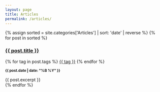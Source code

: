 ```yaml
---
layout: page
title: Articles
permalink: /articles/
---
```

{% assign sorted = site.categories['Articles'] | sort: 'date' | reverse  %}
{% for post in sorted %}
  <article>
    <h3>
      <a href="{{ site.baseurl }}{{ post.url }}">{{ post.title }}</a>
    </h3>
    <div class="tags">
      {% for tag in post.tags %}
        <a class="tag" href="/tags/{{ tag }}">{{ tag }}</a>
      {% endfor %}
    </div>
    <p class="date"><small><strong>{{ post.date | date: "%B %Y" }}</strong></small></p>
    {{ post.excerpt }}
  </article>
{% endfor %}

<!--
{% for category in site.categories %}
  <h4>{{ category[0] }}</h4>
  {% assign articles = category[1] %}
  {% for post in articles %}
  <a href="{{ post.url }}"> {{ post.title }} </a>
  {% endfor %}
{% endfor %}

{% for tag in site.tags %}
  <h4>On {{ tag[0] }}</h4>
  <ul>
    {% for post in tag[1] limit:5 %}
      <li>
        <a href="{{ post.url }}">{{ post.title }}</a>
        ({{ post.date |  date: "%B %Y" }})<br>
      </li>
    {% endfor %}
  </ul>
{% endfor %}

<h3> Tools </h3>
{% assign all_tools = [] %}
{% for post in site.posts %}
  {% assign all_tools = all_tools | concat: post.tools %}
{% endfor %}
{% assign all_tools = all_tools | uniq %}

{% for tool in all_tools %}
  <h4>{{tool.label}}<a href="{{ tool.link }}"> [link]</a>
  <h5>Posts</h5>
  {% for post in site.posts %}
    {% for aux_tool in post.tools %}
      {% if tool.label == aux_tool.label %}
<a href="{{ post.url }}">{{ post.title }}</a>
      {% endif %}
    {% endfor %}
  {% endfor %}
{% endfor %}
-->
